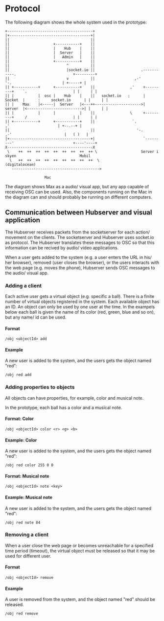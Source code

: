 # Protocol

The following diagram shows the whole system used in the prototype:



```
+---------------------------------------+                                                                       
|+-------------------------------------+|                                                                       
||                                     ||                                                                       
||                    +-----------+    ||                                                                       
||                    |    Hub    |    ||                                                                       
||                    |  Server   |    ||                                                                       
||                    |   Admin   |    ||                                                                       
||                    +-----------+    ||                                                                       
||                          ^          ||                                                                       
||                          |socket.io ||                     .-----------.                          +---------+
||                          v          ||                  ,-'             '-.                       | +-----+ |
|| +-----------+      +-----------+    ||                ,'    +---------+    `.                     | |     | |
|| |           |  osc |    Hub    |    ||   socket.io   ;      | Socket  |      :     socket.io      | |     | |
|| |    Max    |<-----|  Server   |<---++--------------------->| server  |<------------------------->| |     | |
|| |           |      |           |    ||                \     +---------+     /                     | |     | |
|| +-----------+      +-----------+    ||                 `.                 ,'                      | +--.--+ |
||                                     ||                   '-.           ,-'                        |   ( )   |
|+-------------------------------------+|                      `---------'                           +----'----+
X---------------------------------------X                                                                       
 \    ++  ++  ++  ++  ++  ++  ++  ++  ++ \                    Server i skyen                             Mobil  
  \   ++  ++  ++  ++  ++  ++  ++  ++  ++  \                   (digitalocean)                                    
   ---------------------------------------->                                                                    
                                                                                                                
                  Mac                                                                                           
```                                                                                                
The diagram shows Max as a audio/ visual app, but any app capable of receiving OSC can be used. Also, the components running on the Mac in the diagram can and should probably be running on different computers.


## Communication between Hubserver and visual application

The Hubserver receives packets from the socketserver for each action/ movement on the clients. The socketserver and Hubserver uses socket.io as protocol. The Hubserver translates these messages to OSC so that this information can be recived by audio/ video applications.


When a user gets added to the system (e.g. a user enters the URL in his/ her browser), removed (user closes the browser), or the users interacts with the web page (e.g. moves the phone), Hubserver sends OSC messages to the audio/ visual app.


### Adding a client

Each active user gets a virtual object (e.g. specific a ball). There is a finite number of virtual objects registered in the system. Each available object has an ID. An object can only be used by one user at the time. In the exampels below each ball is given the name of its color (red, green, blue and so on), but any name/ id can be used.


#### Format

``` /obj <objectId> add ```

#### Example

A new user is added to the system, and the users gets the object named "red":

``` /obj red add ```


### Adding properties to objects

All objects can have properties, for example, color and musical note.

In the prototype, each ball has a color and a musical note.

#### Format: Color

``` /obj <objectId> color <r> <g> <b> ```

#### Example: Color

A new user is added to the system, and the users gets the object named "red":

``` /obj red color 255 0 0 ```

#### Format: Musical note

``` /obj <objectId> note <key> ```

#### Example: Musical note

A new user is added to the system, and the users gets the object named "red":

``` /obj red note 84 ```


### Removing a client

When a user close the web page or becomes unreachable for a specified time period (timeout), the virtual object must be released so that it may be used for different user.


#### Format

``` /obj <objectId> remove ```

#### Example

A user is removed from the system, and the object named "red" should be released.

``` /obj red remove ```



